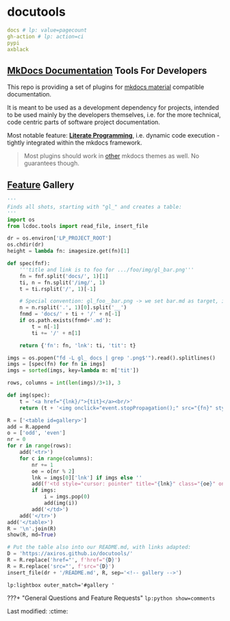 #  docutools

```yaml lp mode=make_badges write_readme eval=always
docs # lp: value=pagecount
gh-action # lp: action=ci
pypi
axblack
```


## [MkDocs Documentation](https://axiros.github.io/docutools/) Tools For Developers

This repo is providing a set of plugins for [mkdocs material](https://squidfunk.github.io/mkdocs-material/) compatible documentation.

It is meant to be used as a development dependency for projects, intended to be used mainly by the
developers themselves, i.e. for the more technical, code centric parts of software project documentation.

Most notable feature: **[Literate Programming](./features/lp/)**, i.e. dynamic code execution - tightly integrated within the mkdocs framework.


> Most plugins should work in [other](https://www.mkdocs.org/dev-guide/themes/) mkdocs themes as well. No guarantees though.


## [Feature](https://axiros.github.io/docutools/features/) Gallery



```python lp:python eval=always
'''
Finds all shots, starting with "gl_" and creates a table:
'''
import os
from lcdoc.tools import read_file, insert_file

dr = os.environ['LP_PROJECT_ROOT']
os.chdir(dr)
height = lambda fn: imagesize.get(fn)[1]

def spec(fnf):
    '''title and link is to foo for .../foo/img/gl_bar.png'''
    fn = fnf.split('docs/', 1)[1]
    ti, n = fn.split('/img/', 1)
    t = ti.rsplit('/', 1)[-1]

    # Special convention: gl_foo__bar.png -> we set bar.md as target, if exists:
    n = n.rsplit('.', 1)[0].split('__')
    fnmd = 'docs/' + ti + '/' + n[-1]
    if os.path.exists(fnmd+'.md'):
        t = n[-1]
        ti += '/' + n[1]

    return {'fn': fn, 'lnk': ti, 'tit': t}

imgs = os.popen("fd -L gl_ docs | grep '.png$'").read().splitlines()
imgs = [spec(fn) for fn in imgs]
imgs = sorted(imgs, key=lambda m: m['tit'])

rows, columns = int(len(imgs)/3+1), 3

def img(spec):
    t = '<a href="{lnk}/">{tit}</a><br/>'
    return (t + '<img onclick="event.stopPropagation();" src="{fn}" style="display: block; padding: 3%; margin: auto; max-height: 500px"></img>').format(**spec)

R = ['<table id=gallery>']
add = R.append
o = ['odd', 'even']
nr = 0
for r in range(rows):
    add('<tr>')
    for c in range(columns):
        nr += 1
        oe = o[nr % 2]
        lnk = imgs[0]['lnk'] if imgs else ''
        add(f'<td style="cursor: pointer" title="{lnk}" class="{oe}" onclick="window.location.href=\'{lnk}\'">')
        if imgs:
            i = imgs.pop(0)
            add(img(i))
        add('</td>')
    add('</tr>')
add('</table>')
R = '\n'.join(R)
show(R, md=True)

# Put the table also into our README.md, with links adapted:
D = 'https://axiros.github.io/docutools/'
R = R.replace('href="', f'href="{D}')
R = R.replace('src="', f'src="{D}')
insert_file(dr + '/README.md', R, sep='<!-- gallery -->')

```
<!-- lightbox on image click -->
`lp:lightbox outer_match='#gallery '`

<!-- wide output -->
<style>
@media only screen and (min-width: 76.25em) {
  .odd { background-color: var(--md-code-bg-color);}
  .md-main__inner {
    max-width: none;
  }
  .md-sidebar--primary {
    left: 0;
    width: 0;
  }
  .md-sidebar--secondary {
    right: 0;
    width: 0;
    margin-left: 0;
    -webkit-transform: none;
    transform: none;   
  }
}

</style>

???+ "General Questions and Feature Requests"
    `lp:python show=comments`

Last modified: :ctime:
